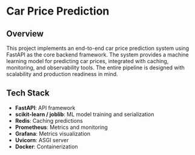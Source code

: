 # Car Price Prediction


## Overview
This project implements an end-to-end car price prediction system using FastAPI as the core backend framework. The system provides a machine learning model for predicting car prices, integrated with caching, monitoring, and observability tools. The entire pipeline is designed with scalability and production readiness in mind.

## Tech Stack
- **FastAPI**: API framework
- **scikit-learn / joblib**: ML model training and serialization
- **Redis**: Caching predictions
- **Prometheus**: Metrics and monitoring
- **Grafana**: Metrics visualization
- **Uvicorn**: ASGI server
- **Docker**: Containerization